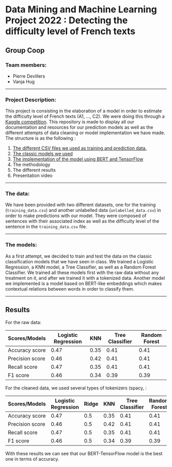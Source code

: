 # Data Mining and Machine Learning Project 2022 : Detecting the difficulty level of French texts

## Group Coop

### Team members:

* Pierre Devillers 
* Vanja Hug
---

### Project Description:

This project is consisting in the elaboration of a model in order to estimate the difficulty level of French texts (A1, ..., C2). We were doing this through a [Kaggle competition](https://www.kaggle.com/competitions/detecting-french-texts-difficulty-level-2022). 
This repository is made to display all our documentation and resources for our prediction models as well as the different attempts of data cleaning or model implementation we have made. The structure is as the following :

1. [The different CSV files we used as training and prediction data.](CSV_files)
2. [The classic models we used](Classic_models)
3. [The implementation of the model using BERT and TensorFlow](BERT_TensorFlow_model)
4. The methodology
5. The different results
6. Presentation video

---

### The data:

We have been provided with two different datasets, one for the training (`training_data.csv`) and another unlabelled data (`unlabelled_data.csv`) in order to make predictions with our model. They were composed of sentences with their associated index as well as the difficulty level of the sentence in the `training_data.csv` file.  

---

### The models:

As a first attempt, we decided to train and test the data on the classic classification models that we have seen in class. We trained a Logistic Regression, a KNN model, a Tree Classifier, as well as a Random Forest Classifier. We trained all these models first with the raw data without any treatment on it, and after we trained it with a tokenized data. Another model we implemented is a model based on BERT-like embeddings which makes contextual relations between words in order to classify them. 

---

## Results
For the raw data: 

| Scores/Models  | Logistic Regression | KNN | Tree Classifier | Random Forest |
| ------------- | ------------- | ------------- | ------------- | ------------- |
| Accuracy score | 0.47  | 0.35 | 0.41 | 0.41 |
| Precision score  | 0.46 | 0.42 | 0.41 | 0.41 |
| Recall score  | 0.47 | 0.35 | 0.41 | 0.41 |
| F1 score  | 0.46 | 0.34 | 0.39 | 0.39 |


For the cleaned data, we used several types of tokenizers (spacy, :

| Scores/Models  | Logistic Regression | Ridge | KNN | Tree Classifier | Random Forest | BERT-TensorFlow |
| ------------- | ------------- | ------------- | ------------- | ------------- | ------------- | ------------- |
| Accuracy score | 0.47  | 0.5 | 0.35 | 0.41 | 0.41 | 0.54 |
| Precision score  | 0.46 | 0.5 | 0.42 | 0.41 | 0.41 | 0.45 |
| Recall score  | 0.47 | 0.5 | 0.35 | 0.41 | 0.41 | 0.31 |
| F1 score  | 0.46 | 0.5 | 0.34 | 0.39 | 0.39 | 0.36 |


With these results we can see that our BERT-TensorFlow model is the best one in terms of accuracy. 
